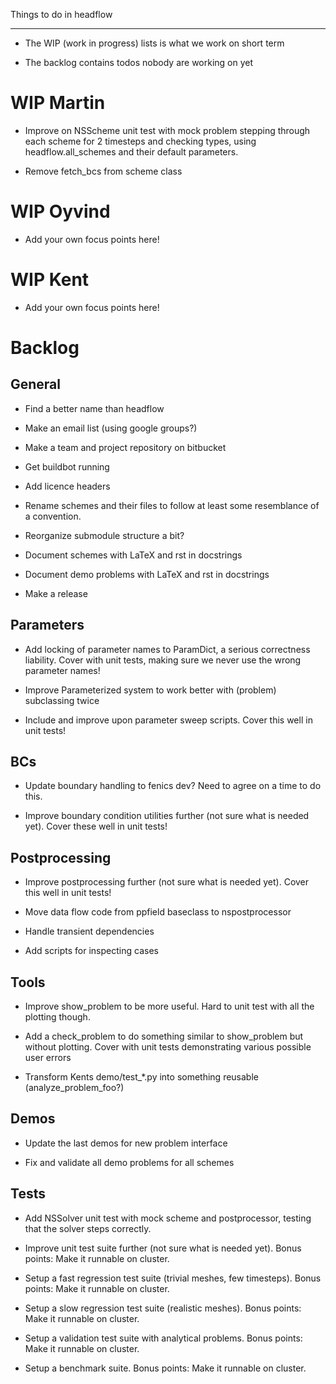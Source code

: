 Things to do in headflow
************************

- The WIP (work in progress) lists is what we work on short term

- The backlog contains todos nobody are working on yet


WIP Martin
==========

- Improve on NSScheme unit test with mock problem stepping through each scheme for 2
  timesteps and checking types, using headflow.all_schemes and their default parameters.

- Remove fetch_bcs from scheme class


WIP Oyvind
==========

- Add your own focus points here!


WIP Kent
========

- Add your own focus points here!


Backlog
=======

General
-------

- Find a better name than headflow

- Make an email list (using google groups?)

- Make a team and project repository on bitbucket

- Get buildbot running

- Add licence headers

- Rename schemes and their files to follow at least some resemblance
  of a convention.

- Reorganize submodule structure a bit?

- Document schemes with LaTeX and rst in docstrings

- Document demo problems with LaTeX and rst in docstrings

- Make a release


Parameters
----------

- Add locking of parameter names to ParamDict, a serious correctness liability.
  Cover with unit tests, making sure we never use the wrong parameter names!

- Improve Parameterized system to work better with (problem) subclassing twice

- Include and improve upon parameter sweep scripts. Cover this well in unit tests!


BCs
---

- Update boundary handling to fenics dev? Need to agree on a time to do this.

- Improve boundary condition utilities further (not sure what is needed yet).
  Cover these well in unit tests!


Postprocessing
--------------

- Improve postprocessing further (not sure what is needed yet).
  Cover this well in unit tests!

- Move data flow code from ppfield baseclass to nspostprocessor

- Handle transient dependencies

- Add scripts for inspecting cases


Tools
-----

- Improve show_problem to be more useful.
  Hard to unit test with all the plotting though.

- Add a check_problem to do something similar to show_problem but without plotting.
  Cover with unit tests demonstrating various possible user errors

- Transform Kents demo/test_*.py into something reusable (analyze_problem_foo?)


Demos
-----

- Update the last demos for new problem interface

- Fix and validate all demo problems for all schemes


Tests
-----

- Add NSSolver unit test with mock scheme and postprocessor,
  testing that the solver steps correctly.

- Improve unit test suite further (not sure what is needed yet).
  Bonus points: Make it runnable on cluster.

- Setup a fast regression test suite (trivial meshes, few timesteps).
  Bonus points: Make it runnable on cluster.

- Setup a slow regression test suite (realistic meshes).
  Bonus points: Make it runnable on cluster.

- Setup a validation test suite with analytical problems.
  Bonus points: Make it runnable on cluster.

- Setup a benchmark suite.
  Bonus points: Make it runnable on cluster.

